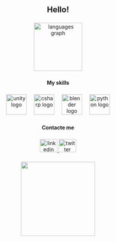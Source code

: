 <h2 align="center">Hello!</h2>

###

<div align="center">
  <img src="https://github-readme-stats.vercel.app/api/top-langs?username=zHenryTM&locale=en&hide_title=false&layout=compact&card_width=320&langs_count=5&theme=dracula&hide_border=false&order=2&custom_title=%20%20%20%20%20%20%20%20Most%20Used%20Languages" height="130" alt="languages graph"  />
</div>

###

<h4 align="center">My skills</h4>

###

<div align="center">
  <img src="https://cdn.jsdelivr.net/gh/devicons/devicon/icons/unity/unity-original.svg" height="55" alt="unity logo"  />
  <img width="12" />
  <img src="https://cdn.jsdelivr.net/gh/devicons/devicon/icons/csharp/csharp-original.svg" height="55" alt="csharp logo"  />
  <img width="12" />
  <img src="https://cdn.jsdelivr.net/gh/devicons/devicon/icons/blender/blender-original.svg" height="55" alt="blender logo"  />
  <img width="12" />
  <img src="https://cdn.jsdelivr.net/gh/devicons/devicon/icons/python/python-original.svg" height="55" alt="python logo"  />
</div>

###

<h4 align="center">Contacte me</h4>

###

<div align="center">
  <a href="https://www.linkedin.com/in/asheley-henrique/" target="_blank">
    <img src="https://raw.githubusercontent.com/maurodesouza/profile-readme-generator/master/src/assets/icons/social/linkedin/default.svg" width="47" height="35" alt="linkedin logo"  />
  </a>
  <a href="https://x.com/zhenrytm" target="_blank">
    <img src="https://raw.githubusercontent.com/maurodesouza/profile-readme-generator/master/src/assets/icons/social/twitter/default.svg" width="47" height="35" alt="twitter logo"  />
  </a>
</div>

###

<div align="center">
  <img src="https://c.tenor.com/rH0jFMF5z3AAAAAC/tenor.gif" height="200" width="200" />
</div>

###
